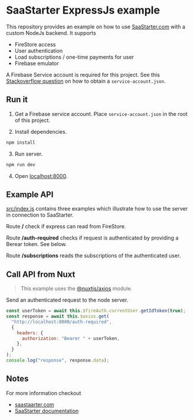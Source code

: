 # SaaStarter ExpressJs example



This repository provides an example on how to use [SaaStarter.com](https://saastarter.com) with a custom NodeJs backend.
It supports

- FireStore access
- User authentication
- Load subscriptions / one-time payments for user
- Firebase emulator


A Firebase Service account is required for this project. See this [Stackoverflow question](https://stackoverflow.com/a/40799378) on how to obtain a `service-account.json`.

## Run it

1. Get a Firebase service account. Place `service-account.json` in the root of this project.

2. Install dependencies.

```bash
npm install
```

3. Run server.

```bash
npm run dev
```

4. Open [localhost:8000](http://localhost:8000).

## Example API

[src/index.js](src/index.js) contains three examples which illustrate how to use the server in connection to SaaStarter.


Route **/** check if express can read from FireStore.

Route **/auth-required** checks if request is authenticated by providing a Berear token. See below.

Route **/subscriptions** reads the subscriptions of the authenticated user.

## Call API from Nuxt

> This example uses the [@nuxtjs/axios](https://axios.nuxtjs.org/) module.

Send an authenticated request to the node server.

```js
const userToken = await this.$fireAuth.currentUser.getIdToken(true);
const response = await this.$axios.get(
  "http://localhost:8000/auth-required",
  {
    headers: {
      authorization: "Bearer " + userToken,
    },
  }
);
console.log("response", response.data);
```

## Notes

For more information checkout

- [saastaarter.com](https://saastareter.com)
- [SaaStarter documentation](https://docs.saastarter.com)
